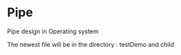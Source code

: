 # Pipe
Pipe design in Operating system

The newest file will be in the directory : testDemo and child
